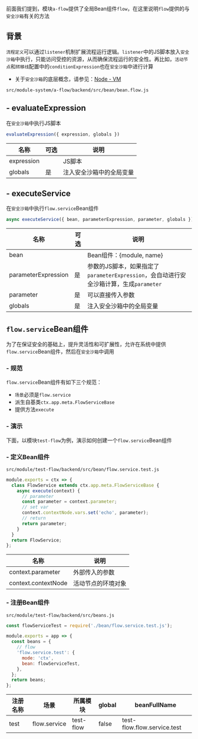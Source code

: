前面我们提到，模块`a-flow`提供了全局Bean组件`flow`，在这里说明`flow`提供的与`安全沙箱`有关的方法

## 背景

`流程定义`可以通过`listener`机制扩展流程运行逻辑。`listener`中的JS脚本放入`安全沙箱`中执行，只能访问受控的资源，从而确保流程运行的安全性。再比如，`活动节点`和`转移线`配置中的`conditionExpression`也在`安全沙箱`中进行计算

- 关于`安全沙箱`的底层概念，请参见：[Node - VM](https://nodejs.org/api/vm.html)

`src/module-system/a-flow/backend/src/bean/bean.flow.js`

## - evaluateExpression

在`安全沙箱`中执行JS脚本

``` javascript
evaluateExpression({ expression, globals })
```

|名称|可选|说明|
|--|--|--|
|expression||JS脚本|
|globals|是|注入安全沙箱中的全局变量|

## - executeService

在`安全沙箱`中执行`flow.service`Bean组件

``` javascript
async executeService({ bean, parameterExpression, parameter, globals })
```

|名称|可选|说明|
|--|--|--|
|bean||Bean组件：{module, name}|
|parameterExpression|是|参数的JS脚本，如果指定了`parameterExpression`，会自动进行安全沙箱计算，生成`parameter`|
|parameter|是|可以直接传入参数|
|globals|是|注入安全沙箱中的全局变量|

## `flow.service`Bean组件

为了在保证安全的基础上，提升灵活性和可扩展性，允许在系统中提供`flow.service`Bean组件，然后在`安全沙箱`中调用

### - 规范

`flow.service`Bean组件有如下三个规范：

- `场景`必须是`flow.service`
- 派生自基类`ctx.app.meta.FlowServiceBase`
- 提供方法`execute`

### - 演示

下面，以模块`test-flow`为例，演示如何创建一个`flow.service`Bean组件

### - 定义Bean组件

`src/module/test-flow/backend/src/bean/flow.service.test.js`

``` javascript
module.exports = ctx => {
  class FlowService extends ctx.app.meta.FlowServiceBase {
    async execute(context) {
      // parameter
      const parameter = context.parameter;
      // set var
      context.contextNode.vars.set('echo', parameter);
      // return
      return parameter;
    }
  }
  return FlowService;
};
```

|名称|说明|
|--|--|
|context.parameter|外部传入的参数|
|context.contextNode|活动节点的环境对象|

### - 注册Bean组件

`src/module/test-flow/backend/src/beans.js`

``` javascript
const flowServiceTest = require('./bean/flow.service.test.js');

module.exports = app => {
  const beans = {
    // flow
    'flow.service.test': {
      mode: 'ctx',
      bean: flowServiceTest,
    },
  };
  return beans;
};
```

|注册名称|场景|所属模块|global|beanFullName|
|--|--|--|--|--|
|test|flow.service|test-flow|false|test-flow.flow.service.test|
